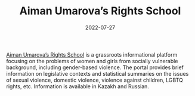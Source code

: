﻿---
title: "Aiman Umarova’s Rights School"
linkTitle: "Aiman Umarova’s Rights School"
contributor: ["Aizada Arystanbek"]
date: 2022-07-27
countries: ["Kazakhstan"]
category: ["Local NGO"]
tags: ["civil society", "gender NGO", "gender-based` violence", "human rights"]
date_start: []
date_end: []
data_type: ["quantitative", "laws"] 
language: ["Russian", "Kazakh"]
updated: 2023-05-26
description: 
  Grassroots informational platform focusing on the problems of women and girls from socially vulnerable background, including gender-based violence.
---

[Aiman Umarova’s Rights School](https://womenrights.kz/) is a grassroots informational platform focusing on the problems of women and girls from socially vulnerable background, including gender-based violence. The portal provides brief information on legislative contexts and statistical summaries on the issues of sexual violence, domestic violence, violence against children, LGBTQ rights, etc. Information is available in Kazakh and Russian. 
